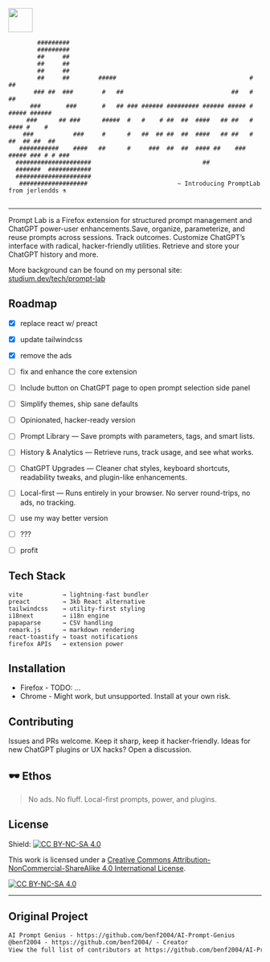 <a href="http://creativecommons.org/licenses/by-nc-sa/4.0/"><img src="https://licensebuttons.net/l/by-nc-sa/4.0/88x31.png" style="height: 48px !important"></a>

```                                                                                      
        #########                                                                           
        #########                                                                           
        ##     ##                                                                           
        ##     ##                                                                           
        ##     ##                                                                           
        ##     ##        #####                                     #           ##           
       ### ##  ###        #   ##                              ##   #           ##           
      ###       ###       #   ## ### ###### ######### ###### ##### #     ##### ######       
     ###      ## ###      #####  #   #    # ##  ##  ####   ## ##   #      #### #    #       
    ###           ###     #      #   ##  ## ##  ##  ####   ## ##   #    ##  ## ##  ##       
   ###########    ####   ##      #     ###  ##  ##  #### ##    ### ##### ### # # ###        
  #####################                               ##                                    
  #######  ############                                                                     
  #####################                                                                     
   ###################                         ~ Introducing PromptLab from jerlendds ⚗️                                   
                                                                                                    
```

---

Prompt Lab is a Firefox extension for structured prompt management and ChatGPT power-user enhancements.Save, organize, parameterize, and reuse prompts across sessions. Track outcomes. Customize ChatGPT’s interface with radical, hacker-friendly utilities. Retrieve and store your ChatGPT history and more.

More background can be found on my personal site: [studium.dev/tech/prompt-lab](https://studium.dev/tech/prompt-lab)

## Roadmap

- [x] replace react w/ preact
- [x] update tailwindcss
- [x] remove the ads
- [ ] fix and enhance the core extension
- [ ] Include button on ChatGPT page to open prompt selection side panel
- [ ] Simplify themes, ship sane defaults
- [ ] Opinionated, hacker-ready version
- [ ] Prompt Library — Save prompts with parameters, tags, and smart lists.
- [ ] History & Analytics — Retrieve runs, track usage, and see what works.
- [ ] ChatGPT Upgrades — Cleaner chat styles, keyboard shortcuts, readability tweaks, and plugin-like enhancements.
- [ ] Local-first — Runs entirely in your browser. No server round-trips, no ads, no tracking.
- [ ] use my way better version
- [ ] ???
- [ ] profit


## Tech Stack

```
vite           → lightning-fast bundler
preact         → 3kb React alternative
tailwindcss    → utility-first styling
i18next        → i18n engine
papaparse      → CSV handling
remark.js      → markdown rendering
react-toastify → toast notifications
firefox APIs   → extension power
```

## Installation
- Firefox - TODO: ...
- Chrome - Might work, but unsupported. Install at your own risk.

## Contributing

Issues and PRs welcome. Keep it sharp, keep it hacker-friendly.
Ideas for new ChatGPT plugins or UX hacks? Open a discussion.


## 🕶 Ethos

> No ads. No fluff. Local-first prompts, power, and plugins.

## License
Shield: [![CC BY-NC-SA 4.0][cc-by-nc-sa-shield]][cc-by-nc-sa] 

This work is licensed under a
[Creative Commons Attribution-NonCommercial-ShareAlike 4.0 International License][cc-by-nc-sa].

[![CC BY-NC-SA 4.0][cc-by-nc-sa-image]][cc-by-nc-sa]

[cc-by-nc-sa]: http://creativecommons.org/licenses/by-nc-sa/4.0/ 
[cc-by-nc-sa-image]: https://licensebuttons.net/l/by-nc-sa/4.0/88x31.png 
[cc-by-nc-sa-shield]: https://img.shields.io/badge/License-CC%20BY--NC--SA%204.0-lightgrey.svg 


---

## Original Project 

```md
AI Prompt Genius - https://github.com/benf2004/AI-Prompt-Genius
@benf2004 - https://github.com/benf2004/ - Creator
View the full list of contributors at https://github.com/benf2004/AI-Prompt-Genius/graphs/contributors
```